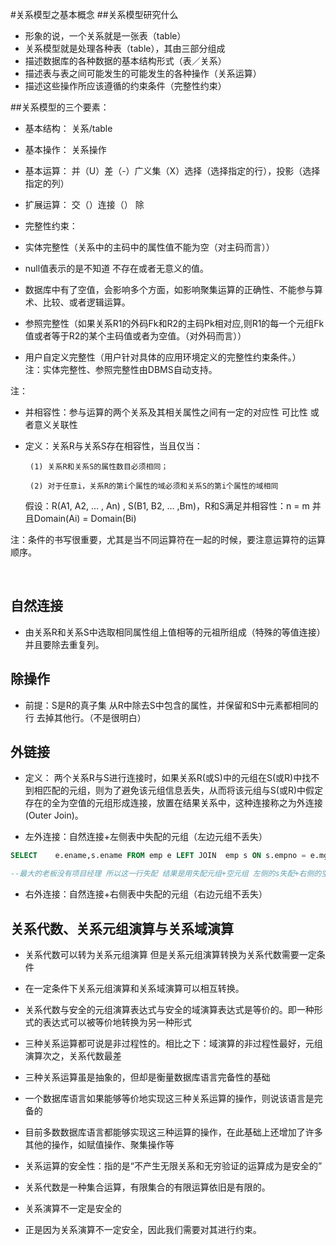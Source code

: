 #关系模型之基本概念
##关系模型研究什么
 - 形象的说，一个关系就是一张表（table）
 - 关系模型就是处理各种表（table），其由三部分组成
  - 描述数据库的各种数据的基本结构形式（表／关系）
  - 描述表与表之间可能发生的可能发生的各种操作（关系运算）
  - 描述这些操作所应该遵循的约束条件（完整性约束）
  
##关系模型的三个要素：

 - 基本结构： 关系/table

 - 基本操作： 关系操作
  - 基本运算：  并（U）差（-）广义集（X）选择（选择指定的行），投影（选择指定的列）
  - 扩展运算：  交（）连接（） 除 
 - 完整性约束：

  - 实体完整性（关系中的主码中的属性值不能为空（对主码而言））
   - null值表示的是不知道 不存在或者无意义的值。
   - 数据库中有了空值，会影响多个方面，如影响聚集运算的正确性、不能参与算术、比较、或者逻辑运算。
  - 参照完整性（如果关系R1的外码Fk和R2的主码Pk相对应,则R1的每一个元组Fk值或者等于R2的某个主码值或者为空值。（对外码而言））
 - 用户自定义完整性（用户针对具体的应用环境定义的完整性约束条件。）  
 注：实体完整性、参照完整性由DBMS自动支持。

注：  
 
-   并相容性：参与运算的两个关系及其相关属性之间有一定的对应性 可比性 或者意义关联性

 - 定义：关系R与关系S存在相容性，当且仅当：

		(1) 关系R和关系S的属性数目必须相同；

		(2) 对于任意i，关系R的第i个属性的域必须和关系S的第i个属性的域相同

     假设：R(A1, A2, … , An) , S(B1, B2, … ,Bm)，R和S满足并相容性：n = m 并且Domain(Ai) = Domain(Bi)

注：条件的书写很重要，尤其是当不同运算符在一起的时候，要注意运算符的运算顺序。



 

## 自然连接
 - 由关系R和关系S中选取相同属性组上值相等的元祖所组成（特殊的等值连接）并且要除去重复列。

## 除操作
 - 前提：S是R的真子集 从R中除去S中包含的属性，并保留和S中元素都相同的行 去掉其他行。（不是很明白）

## 外链接
- 定义： 两个关系R与S进行连接时，如果关系R(或S)中的元组在S(或R)中找不到相匹配的元组，则为了避免该元组信息丢失，从而将该元组与S(或R)中假定存在的全为空值的元组形成连接，放置在结果关系中，这种连接称之为外连接(Outer Join)。 

- 左外连接：自然连接+左侧表中失配的元组（左边元组不丢失）

```sql
SELECT    e.ename,s.ename FROM emp e LEFT JOIN  emp s ON s.empno = e.mgr; 

--最大的老板没有项目经理 所以这一行失配 结果是用失配元组+空元组 左侧的s失配+右侧的空元组 因而使用的是左外连接
```

- 右外连接：自然连接+右侧表中失配的元组（右边元组不丢失）

## 关系代数、关系元组演算与关系域演算

 - 关系代数可以转为关系元组演算 但是关系元组演算转换为关系代数需要一定条件

 - 在一定条件下关系元组演算和关系域演算可以相互转换。

 - 关系代数与安全的元组演算表达式与安全的域演算表达式是等价的。即一种形式的表达式可以被等价地转换为另一种形式

 - 三种关系运算都可说是非过程性的。相比之下：域演算的非过程性最好，元组演算次之，关系代数最差

 - 三种关系运算虽是抽象的，但却是衡量数据库语言完备性的基础

 - 一个数据库语言如果能够等价地实现这三种关系运算的操作，则说该语言是完备的


- 目前多数数据库语言都能够实现这三种运算的操作，在此基础上还增加了许多其他的操作，如赋值操作、聚集操作等

- 关系运算的安全性：指的是“不产生无限关系和无穷验证的运算成为是安全的”

 - 关系代数是一种集合运算，有限集合的有限运算依旧是有限的。

 - 关系演算不一定是安全的

 - 正是因为关系演算不一定安全，因此我们需要对其进行约束。



 

 

 


